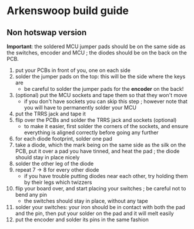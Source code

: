 # Arkenswoop build guide

## Non hotswap version

**Important**: the soldered MCU jumper pads should be on the same side as the switches, encoder and MCU ; the diodes should be on the back on the PCB.

1. put your PCBs in front of you, one on each side
2. solder the jumper pads on the top: this will be the side where the keys are
    * be careful to solder the jumper pads for the **encoder** on the back!
3. (optional) put the MCU sockets and tape them so that they won't move
    *  if you don't have sockets you can skip this step ; however note that you will have to permanently solder your MCU
4. put the TRRS jack and tape it
5. flip over the PCBs and solder the TRRS jack and sockets (optional)
    * to make it easier, first solder the corners of the sockets, and ensure everything is aligned correctly before going any further
6. for each diode footprint, solder one pad
7. take a diode, which the mark being on the same side as the silk on the PCB, put it over a pad you have tinned, and heat the pad ; the diode should stay in place nicely
8. solder the other leg of the diode
9. repeat 7 -> 8 for every other diode
    * if you have trouble putting diodes near each other, try holding them by their legs which twizzers
10. flip your board over, and start placing your switches ; be careful not to bend any pin
    * the switches should stay in place, without any tape
11. solder your switches: your iron should be in contact with both the pad and the pin, then put your solder on the pad and it will melt easily
12. put the encoder and solder its pins in the same fashion


